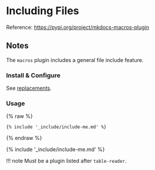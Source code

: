 # Including Files

Reference: <https://pypi.org/project/mkdocs-macros-plugin>

## Notes

The `macros` plugin includes a general file include feature.

### Install & Configure

See [replacements](replacements.md#install).

### Usage

{% raw %}
```
{% include '_include/include-me.md' %}
```
{% endraw %}

{% include '_include/include-me.md' %}

!!! note
    Must be a plugin listed after `table-reader`.
